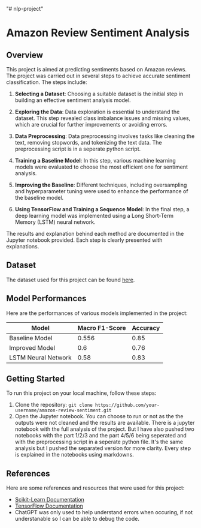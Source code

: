 "# nlp-project" 
# Amazon Review Sentiment Analysis

## Overview
This project is aimed at predicting sentiments based on Amazon reviews. The project was carried out in several steps to achieve accurate sentiment classification. The steps include:

1. **Selecting a Dataset**: Choosing a suitable dataset is the initial step in building an effective sentiment analysis model.

2. **Exploring the Data**: Data exploration is essential to understand the dataset. This step revealed class imbalance issues and missing values, which are crucial for further improvements or avoiding errors.

3. **Data Preprocessing**: Data preprocessing involves tasks like cleaning the text, removing stopwords, and tokenizing the text data. The preprocessing script is in a seperate python script.

4. **Training a Baseline Model**: In this step, various machine learning models were evaluated to choose the most efficient one for sentiment analysis. 
5. **Improving the Baseline**: Different techniques, including oversampling and hyperparameter tuning  were used to enhance the performance of the baseline model.

6. **Using TensorFlow and Training a Sequence Model**: In the final step, a deep learning model was implemented using a Long Short-Term Memory (LSTM) neural network. 

The results and explanation behind each method are documented in the Jupyter notebook provided. Each step is clearly presented with explanations.

## Dataset
The dataset used for this project can be found [here](https://www.kaggle.com/datasets/thedevastator/amazon-customer-reviews-with-2013-2019-sentiment).

## Model Performances

Here are the performances of various models implemented in the project:

| Model                 |Macro F1-Score | Accuracy |
|-----------------------|---------------|----------|
| Baseline Model        | 0.556         | 0.85     |
| Improved Model        | 0.6           | 0.76     |
| LSTM Neural Network   | 0.58          | 0.83     |

## Getting Started
To run this project on your local machine, follow these steps:

1. Clone the repository: `git clone https://github.com/your-username/amazon-review-sentiment.git`
2. Open the Jupyter notebook. You can choose to run or not as the the outputs were not cleaned and the results are available.
There is a jupyter notebook with the full analysis of the project.
But I have also pushed two notebooks with the part 1/2/3 and the part 4/5/6 being seperated and with the preprocessing script in a seperate python file.
It's the same analysis but I pushed the separated version for more clarity. Every step is explained in the notebooks using markdowns.

## References
Here are some references and resources that were used for this project:

- [Scikit-Learn Documentation](https://scikit-learn.org/stable/documentation.html)
- [TensorFlow Documentation](https://www.tensorflow.org/guide)
- ChatGPT was only used to help understand errors when occuring, if not understanable so I can be able to debug the code.




